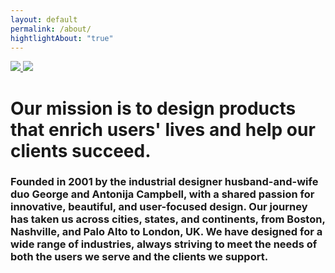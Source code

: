 ```yaml
---
layout: default
permalink: /about/
hightlightAbout: "true"
---
```

<div class="grid grid-1-4-1" style="margin: var(--size-unit-13) 0; gap: 0;">
  <div class="grid-item grid-item-2">
    <div
      style="margin-bottom: var(--size-unit-5);"
      class="grid-about"
    >
      <a
        href="https://www.linkedin.com/in/antonija-j-campbell/"
        class="img-container grid-item"
      >
        <img src="{{ site.baseurl }}/assets/images/about/antonija_pfp.jpeg">
      </a>
      <a
        href="https://www.linkedin.com/in/keydesign/"
        class="img-container grid-item"
      >
        <img src="{{ site.baseurl }}/assets/images/about/george_pfp.jpg">
      </a>
    </div>
  </div>
  <div
    class="grid-item grid-item-2"
    style="margin-bottom: var(--size-unit-3);"
  >
    <h1>Our mission is to design products that enrich users' lives and help our clients succeed.</h1>
  </div>
  <div class="grid-item grid-item-2">
    <h3>
      Founded in 2001 by the industrial designer husband-and-wife duo George and Antonija Campbell, with a shared
      passion for innovative, beautiful, and user-focused design. Our journey has taken us across cities, states, and
      continents, from Boston, Nashville, and Palo Alto to London, UK. We have designed for a wide range of industries,
      always striving to meet the needs of both the users we serve and the clients we support.
    </h3>
  </div>
</div>
